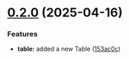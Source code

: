 # [0.2.0](https://github.com/SeidorA/Caral/compare/v0.1.0...v0.2.0) (2025-04-16)


### Features

* **table:** added a new Table ([153ac0c](https://github.com/SeidorA/Caral/commit/153ac0cb88c8ddbca19c9108ff9a9bc830db263a))
